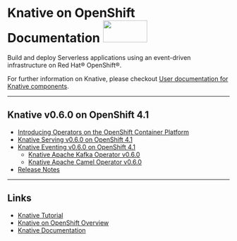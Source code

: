 
# Knative on OpenShift Documentation <img src="https://github.com/openshift-knative/docs/blob/master/images/knative-openshift-logo.png" width="100" height="50" />

Build and deploy Serverless applications using an event-driven infrastructure on Red Hat® OpenShift®.

For further information on Knative, please checkout [User documentation for Knative components](https://knative.dev/docs/).


--------------

## Knative v0.6.0 on OpenShift 4.1
* [Introducing Operators on the OpenShift Container Platform](versions/v060/introducing-operators.md)
* [Knative Serving v0.6.0 on OpenShift 4.1](versions/v060/knative-serving-v060-OCP-41.md)
* [Knative Eventing v0.6.0 on OpenShift 4.1](versions/v060/knative-eventing-v060-OCP-41.md)
  - [Knative Apache Kafka Operator v0.6.0](versions/v061/knative-eventing-v061-kafka-operator.md)
  - [Knative Apache Camel Operator v0.6.0](versions/v061/knative-eventing-v061-camel-operator.md)
* [Release Notes](versions/v060/rn-knative-v060-OCP-41.md)

--------------
## Links
* [Knative Tutorial](https://redhat-developer-demos.github.io/knative-tutorial)
* [Knative on OpenShift Overview](https://www.openshift.com/learn/topics/knative)
* [Knative Documentation](https://github.com/knative/docs)

